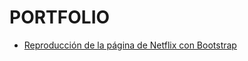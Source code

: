 # **PORTFOLIO**
- [Reproducción de la página de Netflix con Bootstrap](https://aliciacasino.github.io/Netflix-with-Bootstrap/)
